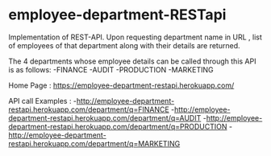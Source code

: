 # employee-department-RESTapi
Implementation of REST-API. Upon requesting department name in URL , list of employees of that department along with their details are returned.

The 4 departments whose employee details can be called through this API is as follows:
    -FINANCE
    -AUDIT
    -PRODUCTION
    -MARKETING

Home Page : https://employee-department-restapi.herokuapp.com/


API call Examples :
-http://employee-department-restapi.herokuapp.com/department/q=FINANCE
-http://employee-department-restapi.herokuapp.com/department/q=AUDIT
-http://employee-department-restapi.herokuapp.com/department/q=PRODUCTION
-http://employee-department-restapi.herokuapp.com/department/q=MARKETING